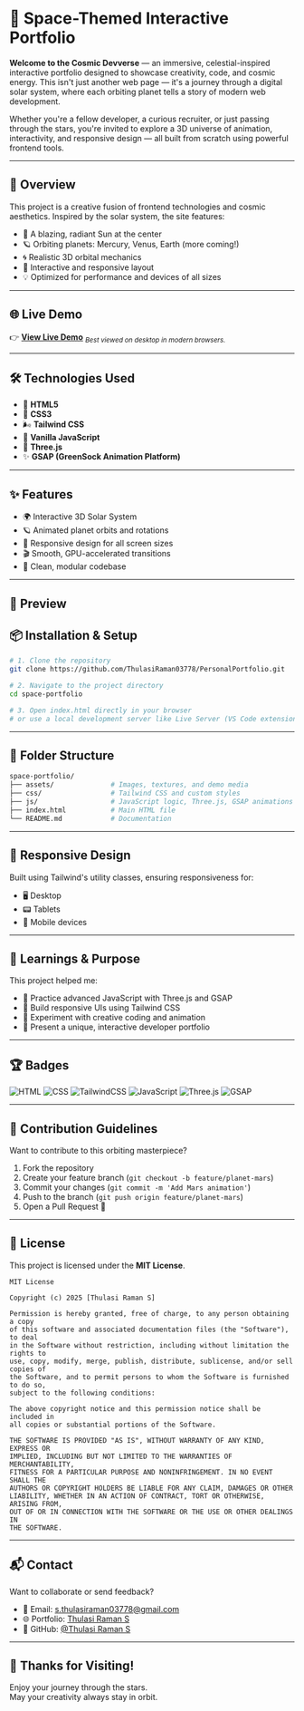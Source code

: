 # 🌌 Space-Themed Interactive Portfolio

**Welcome to the Cosmic Devverse** — an immersive, celestial-inspired interactive portfolio designed to showcase creativity, code, and cosmic energy. This isn't just another web page — it's a journey through a digital solar system, where each orbiting planet tells a story of modern web development.

Whether you're a fellow developer, a curious recruiter, or just passing through the stars, you're invited to explore a 3D universe of animation, interactivity, and responsive design — all built from scratch using powerful frontend tools.


---

## 🚀 Overview

This project is a creative fusion of frontend technologies and cosmic aesthetics. Inspired by the solar system, the site features:

- 🔆 A blazing, radiant Sun at the center  
- 🪐 Orbiting planets: Mercury, Venus, Earth (more coming!)  
- 🌀 Realistic 3D orbital mechanics  
- 🧩 Interactive and responsive layout  
- 💡 Optimized for performance and devices of all sizes  

---

## 🌐 Live Demo

👉 [**View Live Demo**](https://thulasiramans03778.netlify.app/)
<sub>*Best viewed on desktop in modern browsers.*</sub>

---

## 🛠️ Technologies Used

- 🧱 **HTML5**  
- 🎨 **CSS3**  
- 🌬️ **Tailwind CSS**  
- 🧠 **Vanilla JavaScript**  
- 🌌 **Three.js**  
- ✨ **GSAP (GreenSock Animation Platform)**  

---

## ✨ Features

- 🌍 Interactive 3D Solar System  
- 🪐 Animated planet orbits and rotations  
- 📱 Responsive design for all screen sizes  
- 🎬 Smooth, GPU-accelerated transitions  
- 🧼 Clean, modular codebase  

---

## 📸 Preview


## 📦 Installation & Setup

```bash
# 1. Clone the repository
git clone https://github.com/ThulasiRaman03778/PersonalPortfolio.git

# 2. Navigate to the project directory
cd space-portfolio

# 3. Open index.html directly in your browser
# or use a local development server like Live Server (VS Code extension)
```

---

## 📁 Folder Structure

```bash
space-portfolio/
├── assets/              # Images, textures, and demo media
├── css/                 # Tailwind CSS and custom styles
├── js/                  # JavaScript logic, Three.js, GSAP animations
├── index.html           # Main HTML file
└── README.md            # Documentation
```

---

## 📱 Responsive Design

Built using Tailwind's utility classes, ensuring responsiveness for:

- 🖥️ Desktop
- 📟 Tablets
- 📱 Mobile devices

---

## 🧠 Learnings & Purpose

This project helped me:

- 🔧 Practice advanced JavaScript with Three.js and GSAP  
- 📐 Build responsive UIs using Tailwind CSS  
- 🧪 Experiment with creative coding and animation  
- 🎯 Present a unique, interactive developer portfolio

---

## 🏆 Badges

![HTML](https://img.shields.io/badge/HTML5-E34F26?style=for-the-badge&logo=html5&logoColor=white)
![CSS](https://img.shields.io/badge/CSS3-1572B6?style=for-the-badge&logo=css3&logoColor=white)
![TailwindCSS](https://img.shields.io/badge/Tailwind_CSS-38B2AC?style=for-the-badge&logo=tailwind-css&logoColor=white)
![JavaScript](https://img.shields.io/badge/JavaScript-F7DF1E?style=for-the-badge&logo=javascript&logoColor=black)
![Three.js](https://img.shields.io/badge/Three.js-000000?style=for-the-badge&logo=three.js&logoColor=white)
![GSAP](https://img.shields.io/badge/GSAP-88CE02?style=for-the-badge&logo=greensock&logoColor=white)

---

## 🤝 Contribution Guidelines

Want to contribute to this orbiting masterpiece?

1. Fork the repository  
2. Create your feature branch (`git checkout -b feature/planet-mars`)  
3. Commit your changes (`git commit -m 'Add Mars animation'`)  
4. Push to the branch (`git push origin feature/planet-mars`)  
5. Open a Pull Request 🚀  

---

## 📄 License

This project is licensed under the **MIT License**.

```text
MIT License

Copyright (c) 2025 [Thulasi Raman S]

Permission is hereby granted, free of charge, to any person obtaining a copy
of this software and associated documentation files (the "Software"), to deal
in the Software without restriction, including without limitation the rights to
use, copy, modify, merge, publish, distribute, sublicense, and/or sell copies of
the Software, and to permit persons to whom the Software is furnished to do so,
subject to the following conditions:

The above copyright notice and this permission notice shall be included in
all copies or substantial portions of the Software.

THE SOFTWARE IS PROVIDED "AS IS", WITHOUT WARRANTY OF ANY KIND, EXPRESS OR
IMPLIED, INCLUDING BUT NOT LIMITED TO THE WARRANTIES OF MERCHANTABILITY,
FITNESS FOR A PARTICULAR PURPOSE AND NONINFRINGEMENT. IN NO EVENT SHALL THE
AUTHORS OR COPYRIGHT HOLDERS BE LIABLE FOR ANY CLAIM, DAMAGES OR OTHER
LIABILITY, WHETHER IN AN ACTION OF CONTRACT, TORT OR OTHERWISE, ARISING FROM,
OUT OF OR IN CONNECTION WITH THE SOFTWARE OR THE USE OR OTHER DEALINGS IN
THE SOFTWARE.
```

---

## 📬 Contact

Want to collaborate or send feedback?

- 📧 Email: [s.thulasiraman03778@gmail.com](mailto:s.thulasiraman03778@gmail.com)  
- 🌐 Portfolio: [Thulasi Raman S](https://thulasiramans03778.netlify.app)  
- 🐙 GitHub: [@Thulasi Raman S](https://github.com/ThulasiRaman03778)  

---

## 🌠 Thanks for Visiting!

Enjoy your journey through the stars.  
May your creativity always stay in orbit.


